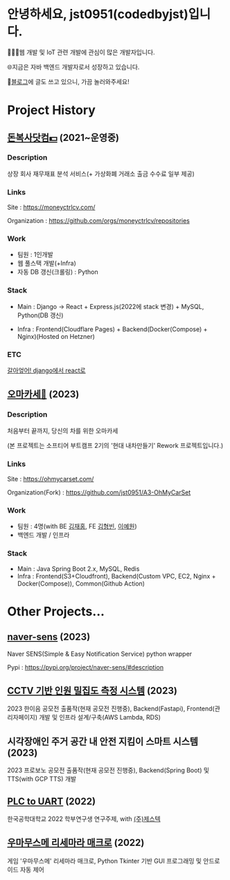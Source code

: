 # 안녕하세요, jst0951(codedbyjst)입니다.

👨🏻‍💻웹 개발 및 IoT 관련 개발에 관심이 많은 개발자입니다.

🌐지금은 자바 백엔드 개발자로서 성장하고 있습니다.

📝[블로그](https://codedbyjst.tistory.com/)에 글도 쓰고 있으니, 가끔 놀러와주세요!

# Project History

## [돈복사닷컴💵](https://moneyctrlcv.com/) (2021~운영중)

### Description
상장 회사 재무재표 분석 서비스(+ 가상화폐 거래소 출금 수수료 일부 제공)

### Links
Site : https://moneyctrlcv.com/

Organization : https://github.com/orgs/moneyctrlcv/repositories

### Work 
- 팀원 : 1인개발
- 웹 풀스택 개발(+Infra)
- 자동 DB 갱신(크롤링) : Python

### Stack
- Main : Django -> React + Express.js(2022에 stack 변경) + MySQL, Python(DB 갱신)

- Infra : Frontend(Cloudflare Pages) + Backend(Docker(Compose) + Nginx)(Hosted on Hetzner)

### ETC
[갈아엎어! django에서 react로](https://codedbyjst.tistory.com/3)

## [오마카세🍣](https://ohmycarset.com/) (2023)

### Description
처음부터 끝까지, 당신의 차를 위한 오마카세

(본 프로젝트는 소프티어 부트캠프 2기의 '현대 내차만들기' Rework 프로젝트입니다.)

### Links
Site : https://ohmycarset.com/

Organization(Fork) : https://github.com/jst0951/A3-OhMyCarSet

### Work
- 팀원 : 4명(with BE [김재홍](https://github.com/kjhonggg95), FE [김형빈](https://github.com/hb9901), [이예원](https://github.com/yen001004))
- 백엔드 개발 / 인프라

### Stack
- Main : Java Spring Boot 2.x, MySQL, Redis
- Infra : Frontend(S3+Cloudfront), Backend(Custom VPC, EC2, Nginx + Docker(Compose)), Common(Github Action)

# Other Projects...
## [naver-sens](https://github.com/jst0951/naver-sens) (2023)
  
Naver SENS(Simple & Easy Notification Service) python wrapper

Pypi : https://pypi.org/project/naver-sens/#description

## [CCTV 기반 인원 밀집도 측정 시스템](https://cctvcrowding.codedbyjst.com/user/tukorea) (2023)
  
2023 한이음 공모전 출품작(현재 공모전 진행중), Backend(Fastapi), Frontend(관리자페이지) 개발 및 인프라 설계/구축(AWS Lambda, RDS)
  
## 시각장애인 주거 공간 내 안전 지킴이 스마트 시스템 (2023)
  
2023 프로보노 공모전 출품작(현재 공모전 진행중), Backend(Spring Boot) 및 TTS(with GCP TTS) 개발

## [PLC to UART](https://github.com/jst0951/plc_uart) (2022)
한국공학대학교 2022 학부연구생 연구주제, with [(주)제스텍](https://zestech.co.kr/)

## [우마무스메 리세마라 매크로](https://codedbyjst.tistory.com/category/%EB%A6%AC%EC%84%B8%EB%A7%88%EB%9D%BC%20%EB%A7%A4%ED%81%AC%EB%A1%9C/%EA%B0%9C%EB%B0%9C%EC%9D%BC%EC%A7%80) (2022)
게임 '우마무스메' 리세마라 매크로, Python Tkinter 기반 GUI 프로그래밍 및 안드로이드 자동 제어
